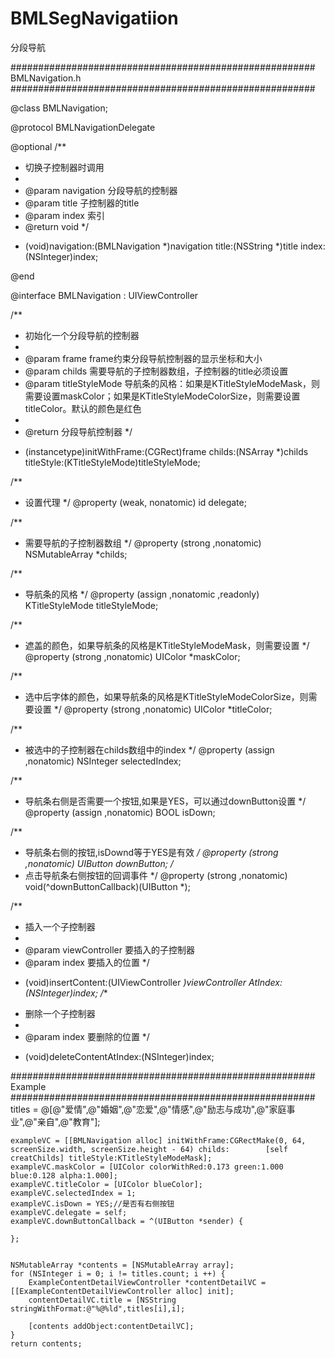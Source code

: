 # BMLSegNavigatiion
分段导航

#######################################################
BMLNavigation.h
#######################################################

@class BMLNavigation;

@protocol BMLNavigationDelegate <NSObject>

@optional
/**
 *  切换子控制器时调用
 *
 *  @param navigation          分段导航的控制器
 *  @param title        子控制器的title
 *  @param index 索引
 *  @return void
 */
- (void)navigation:(BMLNavigation *)navigation title:(NSString *)title index:(NSInteger)index;

@end

@interface BMLNavigation : UIViewController

/**
 *  初始化一个分段导航的控制器
 *
 *  @param frame          frame约束分段导航控制器的显示坐标和大小
 *  @param childs         需要导航的子控制器数组，子控制器的title必须设置
 *  @param titleStyleMode 导航条的风格：如果是KTitleStyleModeMask，则需要设置maskColor；如果是KTitleStyleModeColorSize，则需要设置titleColor。默认的颜色是红色
 *
 *  @return 分段导航控制器
 */
- (instancetype)initWithFrame:(CGRect)frame childs:(NSArray *)childs titleStyle:(KTitleStyleMode)titleStyleMode;

/**
 *  设置代理
 */
@property (weak, nonatomic) id <BMLNavigationDelegate> delegate;

/**
 *  需要导航的子控制器数组
 */
@property (strong ,nonatomic) NSMutableArray *childs;

/**
 *  导航条的风格
 */
@property (assign ,nonatomic ,readonly) KTitleStyleMode titleStyleMode;

/**
 *  遮盖的颜色，如果导航条的风格是KTitleStyleModeMask，则需要设置
 */
@property (strong ,nonatomic) UIColor *maskColor;

/**
 *  选中后字体的颜色，如果导航条的风格是KTitleStyleModeColorSize，则需要设置
 */
@property (strong ,nonatomic) UIColor *titleColor;

/**
 *  被选中的子控制器在childs数组中的index
 */
@property (assign ,nonatomic) NSInteger selectedIndex;

/**
 *  导航条右侧是否需要一个按钮,如果是YES，可以通过downButton设置
 */
@property (assign ,nonatomic) BOOL isDown;

/**
 *  导航条右侧的按钮,isDownd等于YES是有效
 */
@property (strong ,nonatomic) UIButton *downButton;
/**
 *  点击导航条右侧按钮的回调事件
 */
@property (strong ,nonatomic) void(^downButtonCallback)(UIButton *);

/**
 *  插入一个子控制器
 *
 *  @param viewController 要插入的子控制器
 *  @param index          要插入的位置
 */
- (void)insertContent:(UIViewController *)viewController AtIndex:(NSInteger)index;
/**
 *  删除一个子控制器
 *
 *  @param index 要删除的位置
 */
- (void)deleteContentAtIndex:(NSInteger)index;



#######################################################
Example
#######################################################
    titles = @[@"爱情",@"婚姻",@"恋爱",@"情感",@"励志与成功",@"家庭事业",@"亲自",@"教育"];

    exampleVC = [[BMLNavigation alloc] initWithFrame:CGRectMake(0, 64, screenSize.width, screenSize.height - 64) childs:        [self creatChilds] titleStyle:KTitleStyleModeMask];
    exampleVC.maskColor = [UIColor colorWithRed:0.173 green:1.000 blue:0.128 alpha:1.000];
    exampleVC.titleColor = [UIColor blueColor];
    exampleVC.selectedIndex = 1;
    exampleVC.isDown = YES;//是否有右侧按钮
    exampleVC.delegate = self;
    exampleVC.downButtonCallback = ^(UIButton *sender) {
        
    };


    NSMutableArray *contents = [NSMutableArray array];
    for (NSInteger i = 0; i != titles.count; i ++) {
        ExampleContentDetailViewController *contentDetailVC = [[ExampleContentDetailViewController alloc] init];
        contentDetailVC.title = [NSString stringWithFormat:@"%@%ld",titles[i],i];
    
        [contents addObject:contentDetailVC];
    }
    return contents;
